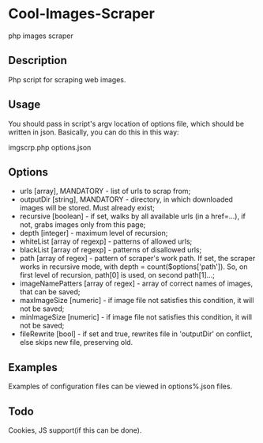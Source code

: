# Cool-Images-Scraper
php images scraper

## Description
Php script for scraping web images.

## Usage
You should pass in script's argv location of options file, which should be written in json.
Basically, you can do this in this way:

imgscrp.php options.json

## Options
- urls [array], MANDATORY - list of urls to scrap from;
- outputDir [string], MANDATORY - directory, in which downloaded images will be stored. Must already exist;
- recursive [boolean] - if set, walks by all available urls (in a href=...), if not, grabs images only from this page;
- depth [integer] - maximum level of recursion;
- whiteList [array of regexp] - patterns of allowed urls;
- blackList [array of regexp] - patterns of disallowed urls;
- path [array of regex] - pattern of scraper's work path. If set, the scraper works in recursive mode, with depth = count($options['path']). 
  So, on first level of recursion, path[0] is used, on second path[1]...;
- imageNamePatters [array of regex] - array of correct names of images, that can be saved;
- maxImageSize [numeric] - if image file not satisfies this condition, it will not be saved;
- minImageSize [numeric] - if image file not satisfies this condition, it will not be saved;
- fileRewrite [bool] - if set and true, rewrites file in 'outputDir' on conflict, else skips new file, preserving old.

## Examples
Examples of configuration files can be viewed in options%.json files.

## Todo
Cookies, JS support(if this can be done).
